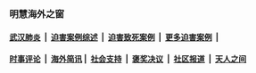 
### 明慧海外之窗

####  [武汉肺炎](indexes/365.md?t=07020000) &nbsp;|&nbsp;  [迫害案例综述](indexes/328.md?t=07020000) &nbsp;|&nbsp; [迫害致死案例](indexes/277.md?t=07020000)  &nbsp;|&nbsp; [更多迫害案例](indexes/81.md?t=07020000)  &nbsp;|&nbsp; 
####  [时事评论](indexes/19.md?t=07020000) &nbsp;|&nbsp; [海外简讯](indexes/245.md?t=07020000)&nbsp;|&nbsp;  [社会支持](indexes/140.md?t=07020000) &nbsp;|&nbsp; [褒奖决议](indexes/282.md?t=07020000) &nbsp;|&nbsp; [社区报道](indexes/91.md?t=07020000)  &nbsp;|&nbsp; [天人之间](indexes/78.md?t=07020000) 

